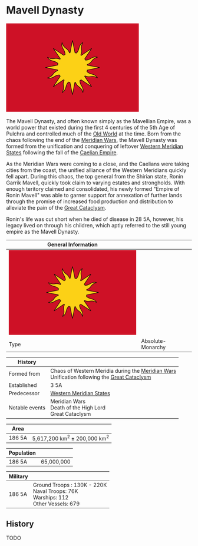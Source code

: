 # Mavell Dynasty

![Mavell Dynasty](../../Media/mavellian_dynasty_flag_designer.png)

<!-- <img src="../../Media/mavellian_dynasty_flag_designer.png" alt="Mavell Dynasty" class="center"/>

<p align="center">
  <img src="../../Media/mavellian_dynasty_flag_designer.png" />
</p> -->

The Mavell Dynasty, and often known simply as the Mavellian Empire, was a world power that existed during the first 4 centuries of the 5th Age of Pulchra and controlled much of the [Old World](../../Locations/Land/old_world.md) at the time. Born from the chaos following the end of the [Meridian Wars](../../Events/meridian_wars.md), the Mavell Dynasty was formed from the unification and conquering of leftover [Western Meridian States](meridian_states.md) following the fall of the [Caelian Empire](./caelian_empire.md).

As the Meridian Wars were coming to a close, and the Caelians were taking cities from the coast, the unified alliance of the Western Meridians quickly fell apart. During this chaos, the top general from the Shirian state, Ronin Garrik Mavell, quickly took claim to varying estates and strongholds. With enough teritory claimed and consolidated, his newly formed "Empire of Ronin Mavell" was able to garner support for annexation of further lands through the promise of increased food production and distribution to alleviate the pain of the [Great Cataclysm](../../Events/great_cataclysm.md).

Ronin's life was cut short when he died of disease in 28 5A, however, his legacy lived on through his children, which aptly referred to the still young empire as the Mavell Dynasty.

| General Information | |
| - | - |
| ![Mavell Dynasty](../../Media/mavellian_dynasty_flag_designer.png) |
| Type | Absolute-Monarchy |

| History | |
| - | - |
| Formed from | Chaos of Western Meridia during the [Meridian Wars](../../Events/meridian_wars.md)<br>Unification following the [Great Cataclysm](../../Events/great_cataclysm.md) |
| Established | 3 5A |
| Predecessor | [Western Meridian States](meridian_states.md) |
| Notable events | Meridian Wars<br>Death of the High Lord<br>Great Cataclysm |

| Area | |
| - | - |
| 186 5A | 5,617,200 km<sup>2</sup> ± 200,000 km<sup>2</sup> |

| Population | |
| - | - |
| 186 5A | 65,000,000 |

| Military | |
| - | - |
| 186 5A | Ground Troops : 130K - 220K<br>Naval Troops: 76K<br>Warships: 112<br>Other Vessels: 679|

## History

TODO